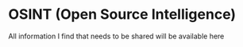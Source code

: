 # OSINT (Open Source Intelligence)

All information I find that needs to be shared will be available here